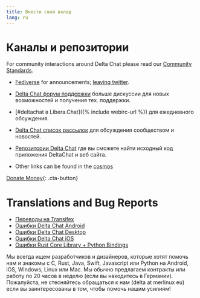 ```yaml
---
title: Внести свой вклад
lang: ru
---
```


# Каналы и репозитории

For community interactions around Delta Chat please read our [Community Standards](community-standards).

- [Fediverse](https://chaos.social/web/@delta) for announcements;
  [leaving twitter](https://twitter.com/delta_chat/status/1603771336060436483).

- [Delta Chat форум поддержки](https://support.delta.chat) больше
  дискуссии для новых возможностей и получения тех. поддержки.

- [#deltachat в Libera.Chat]({% include webirc-url %}) для ежедневного обсуждения.

- [Delta Chat список
  рассылок](https://lists.codespeak.net/postorius/lists/delta.codespeak.net/) 
  для обсуждения сообществом и новостей.

- [Репозитории Delta Chat](https://github.com/deltachat/) где вы сможете 
  найти исходный код приложения DeltaChat и веб сайта.
  
- Other links can be found in the [cosmos](https://cosmos.delta.chat)

[Donate Money](donate){: .cta-button}

# Translations and Bug Reports

- [Переводы на Transifex](https://www.transifex.com/delta-chat/public/)
- [Ошибки Delta Chat Android](https://github.com/deltachat/deltachat-android/issues)
- [Ошибки Delta Chat Desktop](https://github.com/deltachat/deltachat-desktop/issues)
- [Ошибки Delta Chat iOS](https://github.com/deltachat/deltachat-ios/issues)
- [Ошибки Rust Core Library + Python Bindings](https://github.com/deltachat/deltachat-core-rust/issues)

Мы всегда ищем разработчиков и дизайнеров, которые хотят помочь нам и знакомы с 
C, Rust, Java, Swift, Javascript или Python на Android, iOS, Windows, Linux или Mac.
Мы обычно предлагаем контракты или работу по 20 часов в неделю (если вы находитесь в Германии). 
Пожалуйста, не стесняйтесь обращаться к нам (delta at merlinux eu) если вы заинтересованы в том, чтобы помочь нашим усилиям!